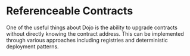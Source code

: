# Referenceable Contracts

One of the useful things about Dojo is the ability to upgrade contracts without directly knowing the contract address. This can be implemented through various approaches including registries and deterministic deployment patterns.
